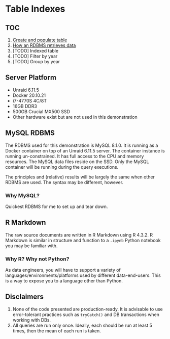# Table Indexes

## TOC
1. [Create and populate table](http://htmlpreview.github.io/?https://github.com/ogbinar/DataEngineeringPilipinas/blob/main/lessons/table_index/html/create_table.html)
2. [How an RDBMS retrieves data](http://htmlpreview.github.io/?https://github.com/ogbinar/DataEngineeringPilipinas/blob/main/lessons/table_index/html/how_db_works.html)
3. [TODO] Indexed table
4. [TODO] Filter by year
5. [TODO] Group by year

## Server Platform

- Unraid 6.11.5
- Docker 20.10.21
- i7-4770S 4C/8T
- 16GB DDR3
- 500GB Crucial MX500 SSD
- Other hardware exist but are not used in this demonstration

## MySQL RDBMS

The RDBMS used for this demonstration is MySQL 8.1.0. It is running as a Docker container
on top of an Unraid 6.11.5 server. The container instance is running un-constrained. It has
full access to the CPU and memory resources. The MySQL data files reside on the SSD. Only
the MySQL container will be running during the query executions.

The principles and (relative) results will be largely the same when other RDBMS are used. The syntax may
be different, however.

### Why MySQL?

Quickest RDBMS for me to set up and tear down.

## R Markdown

The raw source documents are written in R Markdown using R 4.3.2. R Markdown is similar in
structure and function to a `.ipynb` Python notebook you may be familiar with.

### Why R? Why not Python?

As data engineers, you will have to support a variety of languages/environments/platforms
used by different data-end-users. This is a way to expose you to a language other than Python.

## Disclaimers
1. None of the code presented are production-ready. It is advisable to use error-tolerant practices such as `tryCatch()` and DB transactions when working with DBs.
2. All queries are run only once. Ideally, each should be run at least 5 times, then the 
mean of each run is taken. 

